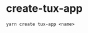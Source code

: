 create-tux-app
==============================================================================

```
yarn create tux-app <name>
```
